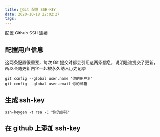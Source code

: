 ```yaml
---
title: 🔨Git 配置 SSH-KEY
date: 2020-10-18 22:02:27
tags:
---
```


配置 Github SSH 连接
<!-- more -->

<a name="27812a1d"></a>
## 配置用户信息

这两条配置很重要，每次 Git 提交时都会引用这两条信息，说明是谁提交了更新，所以会随更新内容一起被永久纳入历史记录

```shell
git config --global user.name "你的用户名"
git config --global user.email 你的邮箱
```

<a name="d4b58067"></a>
## 生成 ssh-key

```shell
ssh-keygen -t rsa -C "你的邮箱"
```

<a name="e58528fd"></a>
## 在 github 上添加 ssh-key
